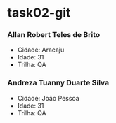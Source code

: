 # task02-git

### Allan Robert Teles de Brito

- Cidade: Aracaju
- Idade: 31 
- Trilha: QA

### Andreza Tuanny Duarte Silva

- Cidade: João Pessoa
- Idade: 31
- Trilha: QA

